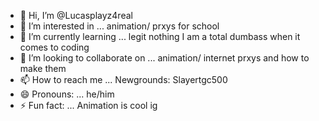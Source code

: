 - 👋 Hi, I’m @Lucasplayz4real
- 👀 I’m interested in ... animation/ prxys for school
- 🌱 I’m currently learning ... legit nothing I am a total dumbass when it comes to coding
- 💞️ I’m looking to collaborate on ... animation/ internet prxys and how to make them
- 📫 How to reach me ... Newgrounds: Slayertgc500
- 😄 Pronouns: ... he/him
- ⚡ Fun fact: ... Animation is cool ig

<!---
Lucasplayz4real/Lucasplayz4real is a ✨ special ✨ repository because its `README.md` (this file) appears on your GitHub profile.
You can click the Preview link to take a look at your changes.
--->
